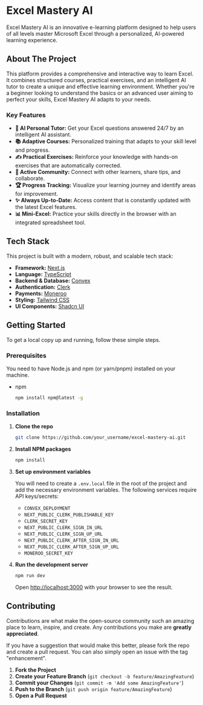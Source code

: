# Excel Mastery AI

Excel Mastery AI is an innovative e-learning platform designed to help users of all levels master Microsoft Excel through a personalized, AI-powered learning experience.

## About The Project

This platform provides a comprehensive and interactive way to learn Excel. It combines structured courses, practical exercises, and an intelligent AI tutor to create a unique and effective learning environment. Whether you're a beginner looking to understand the basics or an advanced user aiming to perfect your skills, Excel Mastery AI adapts to your needs.

### Key Features

*   **🤖 AI Personal Tutor:** Get your Excel questions answered 24/7 by an intelligent AI assistant.
*   **📚 Adaptive Courses:** Personalized training that adapts to your skill level and progress.
*   **✍️ Practical Exercises:** Reinforce your knowledge with hands-on exercises that are automatically corrected.
*   **👥 Active Community:** Connect with other learners, share tips, and collaborate.
*   **🏆 Progress Tracking:** Visualize your learning journey and identify areas for improvement.
*   **✨ Always Up-to-Date:** Access content that is constantly updated with the latest Excel features.
*   **📊 Mini-Excel:** Practice your skills directly in the browser with an integrated spreadsheet tool.

## Tech Stack

This project is built with a modern, robust, and scalable tech stack:

*   **Framework:** [Next.js](https://nextjs.org/)
*   **Language:** [TypeScript](https://www.typescriptlang.org/)
*   **Backend & Database:** [Convex](https://www.convex.dev/)
*   **Authentication:** [Clerk](https://clerk.com/)
*   **Payments:** [Moneroo](https://moneroo.io/)
*   **Styling:** [Tailwind CSS](https://tailwindcss.com/)
*   **UI Components:** [Shadcn UI](https://ui.shadcn.com/)

## Getting Started

To get a local copy up and running, follow these simple steps.

### Prerequisites

You need to have Node.js and npm (or yarn/pnpm) installed on your machine.

*   npm
    ```sh
    npm install npm@latest -g
    ```

### Installation

1.  **Clone the repo**
    ```sh
    git clone https://github.com/your_username/excel-mastery-ai.git
    ```
2.  **Install NPM packages**
    ```sh
    npm install
    ```
3.  **Set up environment variables**

    You will need to create a `.env.local` file in the root of the project and add the necessary environment variables. The following services require API keys/secrets:

    *   `CONVEX_DEPLOYMENT`
    *   `NEXT_PUBLIC_CLERK_PUBLISHABLE_KEY`
    *   `CLERK_SECRET_KEY`
    *   `NEXT_PUBLIC_CLERK_SIGN_IN_URL`
    *   `NEXT_PUBLIC_CLERK_SIGN_UP_URL`
    *   `NEXT_PUBLIC_CLERK_AFTER_SIGN_IN_URL`
    *   `NEXT_PUBLIC_CLERK_AFTER_SIGN_UP_URL`
    *   `MONEROO_SECRET_KEY`

4.  **Run the development server**
    ```sh
    npm run dev
    ```

    Open [http://localhost:3000](http://localhost:3000) with your browser to see the result.

## Contributing

Contributions are what make the open-source community such an amazing place to learn, inspire, and create. Any contributions you make are **greatly appreciated**.

If you have a suggestion that would make this better, please fork the repo and create a pull request. You can also simply open an issue with the tag "enhancement".

1.  **Fork the Project**
2.  **Create your Feature Branch** (`git checkout -b feature/AmazingFeature`)
3.  **Commit your Changes** (`git commit -m 'Add some AmazingFeature'`)
4.  **Push to the Branch** (`git push origin feature/AmazingFeature`)
5.  **Open a Pull Request**
